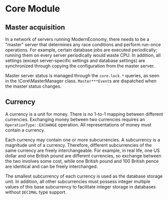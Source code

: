 # Core Module
## Master acquisition
In a network of servers running ModernEconomy, there needs to be a "master" server that determines any race conditions
and perform run-once operations.
For example, certain database jobs are executed periodically;
running them on every server periodically would waste CPU.
In addition, all settings (except server-specific settings and database settings) are synchronized
through copying the configuration from the master server.

Master server status is managed through the `core.lock.*` queries,
as seen in the \Core\MasterManager class.
`Master***Event`s are dispatched when the master status changes.

## Currency
A currency is a unit for money.
There is no 1-to-1 mapping between different currencies.
Exchanging money between two currencies requires an `OperationType::EXCHANGE` operation.
All representations of money must contain a currency.

Each currency may contain one or more subcurrencies.
A subcurrency is a magnitude unit of a currency.
Therefore, different subcurrencies of the same currency are freely interchangeable.
For example, in real life, one US dollar and one British pound are different currencies,
so exchange between the two involves some cost,
while one British pound and 100 British pence are identical and can be freely interchanged.

The smallest subcurrency of each currency is used as the database storage unit.
In addition, all other subcurrencies must possess integer multiple values of this base subcurrency
to facilitate integer storage in databases without `DECIMAL` type support.

